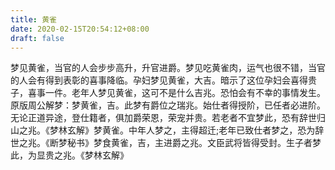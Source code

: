 ```yaml
---
title: 黄雀
date: 2020-02-15T20:54:12+08:00
draft: false
---
```


梦见黄雀，当官的人会步步高升，升官进爵。梦见吃黄雀肉，运气也很不错，当官的人会有得到表彰的喜事降临。孕妇梦见黄雀，大吉。暗示了这位孕妇会喜得贵子，喜事一件。老年人梦见黄雀，这可不是什么吉兆。恐怕会有不幸的事情发生。原版周公解梦：梦黄雀，吉。此梦有爵位之瑞兆。始仕者得授阶，已任者必进阶。无论正道异途，登仕籍者，俱加爵荣恩，荣宠并贵。若老者不宜梦此，恐有辞世归山之兆。《梦林玄解》梦黄雀。中年人梦之，主得超迁;老年已致仕者梦之，恐为辞世之兆。《断梦秘书》梦食黄雀，吉，主进爵之兆。文臣武将皆得受封。生子者梦此，为显贵之兆。《梦林玄解》